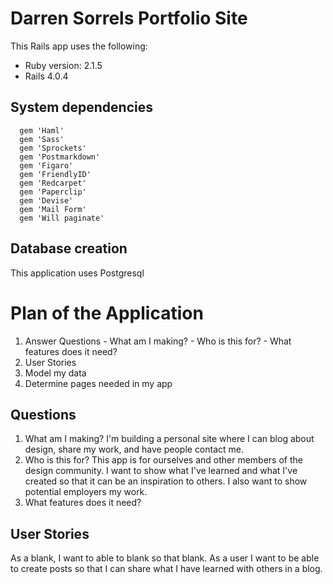 # Darren Sorrels Portfolio Site

This Rails app uses the following:

* Ruby version: 2.1.5
* Rails 4.0.4

## System dependencies

```
  gem 'Haml'
  gem 'Sass'
  gem 'Sprockets'
  gem 'Postmarkdown'
  gem 'Figaro'
  gem 'FriendlyID'
  gem 'Redcarpet'
  gem 'Paperclip'
  gem 'Devise'
  gem 'Mail Form'
  gem 'Will paginate'

```

## Database creation
  This application uses Postgresql

# Plan of the Application
  1. Answer Questions
    - What am I making?
    - Who is this for?
    - What features does it need?
  2. User Stories
  3. Model my data
  4. Determine pages needed in my app

## Questions

  1. What am I making? I'm building a personal site 
  where I can blog about design, share my work, and have people contact me.
  2. Who is this for? This app is for ourselves and other 
  members of the design community. I want to show what I've learned and 
  what I've created so that it can be an inspiration to others. 
  I also want to show potential employers my work.
  3. What features does it need?

## User Stories

  As a blank, I want to able to blank so that blank.
  As a user I want to be able to create posts so that I can share what I have learned with others in a blog.
